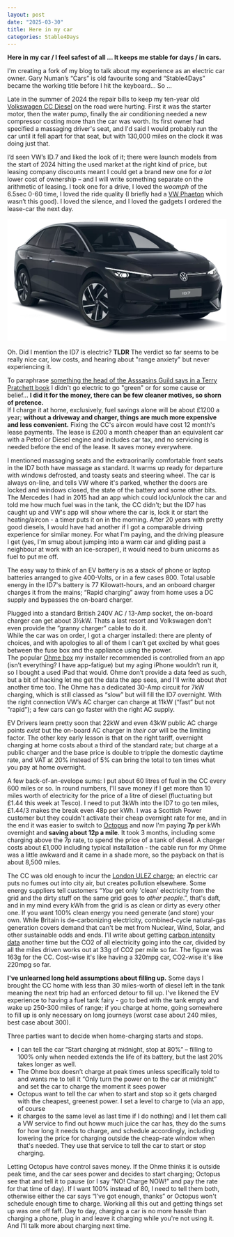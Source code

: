 ```yaml
---
layout: post
date: "2025-03-30"
title: Here in my car
categories: Stable4Days
---
```


**Here in my car / I feel safest of all ... It keeps me stable for days / in
cars.**

I'm creating a fork of my blog to talk about my experience as an electric car
owner. Gary Numan’s “Cars” is old favourite song and “Stable4Days” became the
working title before I hit the keyboard... So ...

Late in the summer of 2024 the repair bills to keep my ten-year old [Volkswagen
CC Diesel](https://en.wikipedia.org/wiki/Volkswagen_CC) on the road were hurting. First it was the starter motor, then the
water pump, finally the air conditioning needed a new compressor costing more
than the car was worth. Its first owner had specified a massaging driver's seat,
and I'd said I would probably run the car until it fell apart for that seat, but
with 130,000 miles on the clock it was doing just that.

I’d seen VW’s ID.7 and liked the look of it; there were launch models from the
start of 2024 hitting the used market at the right kind of price, but leasing
company discounts meant I could get a brand new one for *a lot* lower cost of
ownership – and I will write something separate on the arithmetic of leasing. I
took one for a drive, I loved the *woomph* of the 6.5sec 0-60 time, I loved the
ride quality (I briefly had a [VW
Phaeton](https://en.wikipedia.org/wiki/Volkswagen_Phaeton) which wasn’t this
good). I loved the silence, and I loved the gadgets I ordered the lease-car the
next day.

![Volkswagen ID7 in black](/assets/VW-NW.png)

Oh. Did I mention the ID7 is electric? **TLDR** The verdict so far seems to be
really nice car, low costs, and hearing about "range anxiety" but never
experiencing it.

To paraphrase [something the head of the Asssasins Guild says in a Terry
Pratchett
book](http://www.chrisjoneswriting.com/terry-pratchett-quotes/assassination1) I
didn't go electric to go "green" or for some cause or belief... **I did it for
the money, there can be few cleaner motives, so shorn of pretence.**  
If I charge it at home, exclusively, fuel savings alone will be about £1200 a
year; **without a driveway and charger, things are much more expensive and less
convenient.** Fixing the CC's aircon would have cost 12 month's lease payments.
The lease is £200 a month cheaper than an equivalent car with a Petrol or Diesel
engine and includes car tax, and no servicing is needed before the end of the
lease. It saves money everywhere.

I mentioned massaging seats and the extraorinarily comfortable front seats in
the ID7 both have massage as standard. It warms up ready for departure with
windows defrosted, and toasty seats and steering wheel. The car is always
on-line, and tells VW where it's parked, whether the doors are locked and
windows closed, the state of the battery and some other bits. The Mercedes I had
in 2015 had an app which could lock/unlock the car and told me how much fuel was
in the tank, the CC didn't; but the ID7 has caught up and VW's app will show
where the car is, lock it or start the heating/aircon - a timer puts it on in
the morning. After 20 years with pretty good diesels, I would have had another
if I got a comparable driving experience for similar money. For what I'm paying,
and the driving pleasure I get (yes, I'm smug about jumping into a warm car and
gliding past a neighbour at work with an ice-scraper), it would need to burn
unicorns as fuel to put me off.

The easy way to think of an EV battery is as a stack of phone or laptop
batteries arranged to give 400-Volts, or in a few cases 800. Total usable energy
in the ID7's battery is 77 Kilowatt-hours, and an onboard charger charges it
from the mains; “Rapid charging” away from home uses a DC supply and bypasses
the on-board charger.

Plugged into a standard British 240V AC / 13-Amp socket, the on-board charger
can get about 3½kW. Thats a last resort and Volkswagen don't even provide the
“granny charger” cable to do it.  
While the car was on order, I got a charger installed: there are plenty of
choices, and with apologies to all of them I can’t get excited by what goes
between the fuse box and the appliance using the power.  
The popular [Ohme box](https://ohme-ev.com/product/ohme-home-pro/) my installer
recommended is controlled from an app (isn’t everything? I have app-fatigue) but
my aging iPhone wouldn’t run it, so I bought a used iPad that would. Ohme don’t
provide a data feed as such, but a bit of hacking let me get the data the app
sees, and I'll write about *that* another time too. The Ohme has a dedicated
30-Amp circuit for 7kW charging, which is still classed as “slow” but will fill
the ID7 overnight. With the right connection VW’s AC charger can charge at 11kW
(“fast” but not “rapid”); a few cars can go faster with the right AC supply.

EV Drivers learn pretty soon that 22kW and even 43kW public AC charge points
*exist* but the on-board AC charger in *their car* will be the limiting factor.
The other key early lesson is that on the right tariff, overnight charging at
home costs about a third of the standard rate; but charge at a public charger
and the base price is double to tripple the domestic daytime rate, and VAT at
20% instead of 5% can bring the total to ten times what you pay at home
overnight.

A few back-of-an-evelope sums: I put about 60 litres of fuel in the CC every 600
miles or so. In round numbers, I'll save money if I get more than 10 miles worth
of electricity for the price of a litre of diesel (fluctuating but £1.44 this
week at Tesco). I need to put 3kWh into the ID7 to go ten miles, £1.44/3 makes
the break even 48p per kWh. I was a Scottish Power customer but they couldn't
activate their cheap overnight rate for me, and in the end it was easier to
switch to [Octopus](https://share.octopus.energy/calm-wave-961) and now I'm
paying **7p** per kWh overnight and **saving about 12p a mile**. It took 3
months, including some charging above the 7p rate, to spend the price of a tank
of diesel. A charger costs about £1,000 including typical installation - the
cable run for my Ohme was a little awkward and it came in a shade more, so the
payback on that is about 8,500 miles.

The CC was old enough to incur the [London ULEZ
charge](https://tfl.gov.uk/modes/driving/ultra-low-emission-zone); an electric
car puts no fumes out into city air, but creates pollution elsewhere. Some
energy suppliers tell customers “*You* get only 'clean' electricity from the
grid and the dirty stuff on the same grid goes to *other people*.”, that's daft,
and in my mind every kWh from the grid is as clean or dirty as every other one.
If you want 100% clean energy you need generate (and store) your own. While Britain is
de-carbonizing electricity, combined-cycle natural-gas generation covers demand
that can't be met from Nuclear, Wind, Solar, and other sustainable odds and
ends. I'll write about getting [carbon intensity
data](https://grid.iamkate.com/) another time but the CO2 of all electricity
going into the car, divided by all the miles driven works out at 33g of CO2 per
mile so far. The figure was 163g for the CC. Cost-wise it's like having a 320mpg
car, CO2-wise it's like 220mpg so far.

**I've unlearned long held assumptions about filling up.** Some days I brought
the CC home with less than 30 miles-worth of diesel left in the tank meaning the
next trip had an enforced detour to fill up. I've likened the EV experience to
having a fuel tank fairy - go to bed with the tank empty and wake up 250-300
miles of range; if you charge at home, going somewhere to fill up is only
necessary on long journeys (worst case about 240 miles, best case about 300).

Three parties want to decide when home-charging starts and stops.  
- I can tell the car “Start charging at midnight, stop at 80%” – filling to 100%
only when needed extends the life of its battery, but the last 20% takes longer
as well.  
- The Ohme box doesn’t charge at peak times unless specifically told to and
wants me to tell it “Only turn the power on to the car at midnight” and set the
car to charge the moment it sees power  
- Octopus want to tell the car when to start and stop so it gets charged with
the cheapest, greenest power. I set a level to charge to (via an app, of course
- it charges to the same level as last time if I do nothing) and I let them call
a VW service to find out howw much juice the car has, they do the sums for how
long it needs to charge, and schedule accordingly, including lowering the price
for charging outside the cheap-rate window when that's needed. They use that
service to tell the car to start or stop charging.

Letting Octopus have control saves money. If the Ohme thinks it is outside peak
time, and the car sees power and decides to start charging; Octopus see that and
tell it to pause (or I say “NO! Charge NOW!” and pay the rate for that time of
day). If I want 100% instead of 80, I need to tell them both, otherwise either
the car says “I’ve got enough, thanks” or Octopus won't schedule enough time to
charge. Working all this out and getting things set up was one off faff. Day to
day, charging a car is no more hassle than charging a phone, plug in and leave it
charging while you're not using it. And I'll talk more about charging next time.
